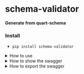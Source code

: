 schema-validator
============

#### Generate from quart-schema


### Install

 - `pip install schema-validator`

<details>
<summary>How to use</summary>

```
    from dataclasses import dataclass
    from datetime import datetime
    from typing import Optional
    from pydantic import BaseModel

    from flask import Flask
    from schema_validator import FlaskSchema, validate

    app = Flask(__name__)
    
    FlaskSchema(app)
    
    OR
    
    schema = FlaskSchema()
    schema.init_app(app)

    @dataclass
    class Todo:
        task: str
        due: Optional[datetime]

    class TodoResponse(BaseModel):
        id: int
        name: str

    @app.post("/")
    @validate(body=Todo, responses=TodoResponse)
    def create_todo():
        # balabala
        return dict(id=1, name="2")
        
    @app.get("/")
    @validate(
        query=Todo,
        responses={200: TodoResponse, 400: TodoResponse}
    )
    def update_todo():
        # balabala
        return TodoResponse(id=1, name="123")

    @app.delete("/")
    @validate(
        body=Todo,
        responses={200: TodoResponse}
    )
    def delete():
        # balabala
        return jsonify(id=1)
     
    @tags("SOME-TAG", "OTHER-TAG")  # only for swagger
    class View(MethodView):
        @validate(...)
        def get(self):
            return {}
       
    
```
</details>

<details>
<summary>How to show the swagger </summary>

```

app.config["SWAGGER_ROUTE"] = True

http://yourhost/docs   -> show the all swagger

http://yourhost/docs/{tag} -> show the swagger which include tag

```
</details>

<details>
<summary>How to export the swagger </summary>

```
add command in flask:
    app.cli.add_command(generate_schema_command)

Export all swagger to json file:

 - flask schema -o swagger.json

Export the swagger which include the ACCOUNT tag:

 - flask schema -o swagger.json -t ACCOUNT

```
</details>
